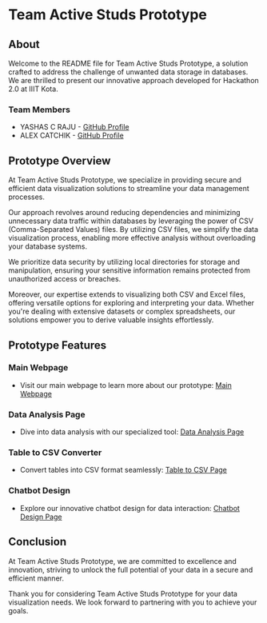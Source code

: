 # Team Active Studs Prototype

## About

Welcome to the README file for Team Active Studs Prototype, a solution crafted to address the challenge of unwanted data storage in databases. We are thrilled to present our innovative approach developed for Hackathon 2.0 at IIIT Kota.

### Team Members
- YASHAS C RAJU - [GitHub Profile](https://github.com/onvyashas)
- ALEX CATCHIK - [GitHub Profile](https://github.com/AlexCatchick)

## Prototype Overview

At Team Active Studs Prototype, we specialize in providing secure and efficient data visualization solutions to streamline your data management processes.

Our approach revolves around reducing dependencies and minimizing unnecessary data traffic within databases by leveraging the power of CSV (Comma-Separated Values) files. By utilizing CSV files, we simplify the data visualization process, enabling more effective analysis without overloading your database systems.

We prioritize data security by utilizing local directories for storage and manipulation, ensuring your sensitive information remains protected from unauthorized access or breaches.

Moreover, our expertise extends to visualizing both CSV and Excel files, offering versatile options for exploring and interpreting your data. Whether you're dealing with extensive datasets or complex spreadsheets, our solutions empower you to derive valuable insights effortlessly.

## Prototype Features

### Main Webpage
- Visit our main webpage to learn more about our prototype: [Main Webpage](https://6jvqzqezdbmqc8jayxytma.on.drv.tw/Effective_analys/index.htm)

### Data Analysis Page
- Dive into data analysis with our specialized tool: [Data Analysis Page](https://6jvqzqezdbmqc8jayxytma.on.drv.tw/Effective_analys/analyse/ult.html)

### Table to CSV Converter
- Convert tables into CSV format seamlessly: [Table to CSV Page](https://6jvqzqezdbmqc8jayxytma.on.drv.tw/Effective_analys/create/create.html)

### Chatbot Design
- Explore our innovative chatbot design for data interaction: [Chatbot Design Page](https://6jvqzqezdbmqc8jayxytma.on.drv.tw/Effective_analys/chatboot/chatboot.html)

## Conclusion

At Team Active Studs Prototype, we are committed to excellence and innovation, striving to unlock the full potential of your data in a secure and efficient manner.

Thank you for considering Team Active Studs Prototype for your data visualization needs. We look forward to partnering with you to achieve your goals.
